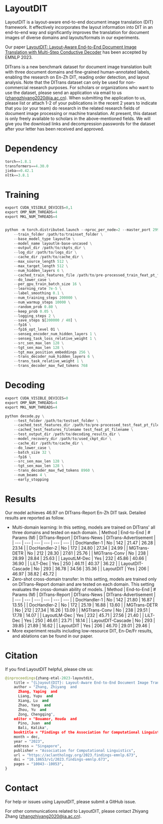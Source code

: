 # LayoutDIT
LayoutDIT is a layout-aware end-to-end document image translation (DIT) framework. It effectively incorporates the layout information into DIT in an end-to-end way and significantly improves the translation for document images of diverse domains and layouts/formats in our experiments.

Our paper [LayoutDIT: Layout-Aware End-to-End Document Image Translation with Multi-Step Conductive Decoder](https://aclanthology.org/2023.findings-emnlp.673/) has been accepted by EMNLP 2023.

DITrans is a new benchmark dataset for document image translation built with three document domains and fine-grained human-annotated labels, enabling the research on En-Zh DIT, reading order detection, and layout analysis. Note that the DITrans dataset can only be used for non-commercial research purposes. For scholars or organizations who want to use the dataset, please send an application via email to us (zhangzhiyang2020@ia.ac.cn). When submitting the application to us, please list or attach 1-2 of your publications in the recent 2 years to indicate that you (or your team) do research in the related research fields of document image processing or machine translation. At present, this dataset is only freely available to scholars in the above-mentioned fields. We will give you the download links and decompression passwords for the dataset after your letter has been received and approved.

# Dependency
```python
torch==1.8.1
transformers==4.30.0
jieba==0.42.1
nltk==3.8.1
```

# Training
```python
export CUDA_VISIBLE_DEVICES=0,1
export OMP_NUM_THREADS=4
export MKL_NUM_THREADS=4


python -m torch.distributed.launch --nproc_per_node=2 --master_port 29930 train.py \
    --train_folder /path/to/trainset_folder \
    --base_model_type layoutlm \
    --model_name layoutlm-base-uncased \
    --output_dir /path/to/ckpts_dir \
    --log_dir /path/to/logs_dir \
    --cache_dir /path/to/cache_dir \
    --max_source_length 512 \
    --max_target_length 512 \
    --num_hidden_layers 6 \
    --cached_train_features_file /path/to/pre-processed_train_feat_pt_file \
    --do_lower_case \
    --per_gpu_train_batch_size 16 \
    --learning_rate 7e-5 \
    --label_smoothing 0.1 \
    --num_training_steps 200000 \
    --num_warmup_steps 10000 \
    --random_prob 0.80 \
    --keep_prob 0.05 \
    --logging_steps 2 \
    --save_steps $[200000 / 40] \
    --fp16 \
    --fp16_opt_level O1 \
    --senseg_encoder_num_hidden_layers 1 \
    --senseg_task_loss_relative_weight 1 \
    --src_sen_max_len 128 \
    --tgt_sen_max_len 128 \
    --tgt_max_position_embeddings 256 \
    --trans_decoder_num_hidden_layers 6 \
    --trans_task_relative_weight 1 \
    --trans_decoder_max_fwd_tokens 768
```

# Decoding
```python
export CUDA_VISIBLE_DEVICES=0
export OMP_NUM_THREADS=4
export MKL_NUM_THREADS=4

python decode.py \
    --test_folder /path/to/testset_folder \
    --cached_test_features_dir /path/to/pre-processed_test_feat_pt_file_dir \
    --cached_test_features_filename test_feat_pt_filename \
    --test_output_dir /path/to/decoding_results_dir \
    --model_recovery_dir /path/to/used_ckpt_dir \
    --cache_dir /path/to/cache_dir \
    --do_lower_case \
    --batch_size 32 \
    --fp16 \
    --src_sen_max_len 128 \
    --tgt_sen_max_len 128 \
    --trans_decoder_max_fwd_tokens 8960 \
    --num_beams 4 \
    --early_stopping 
```

# Results
Our model achieves 46.97 on DITrans-Report En-Zh DIT task. Detailed results are reported as follow.
* Multi-domain learning: In this setting, models are trained on DITrans' all three domains and tested on each domain.
  | Method | End-to-End | # Params (M) | DITrans-Report | DITrans-News | DITrans-Advertisement |
  | --- | --- | --- | --- | --- | --- |
  | DocHandler-1 | No | 142 | 21.47 | 26.28 | 23.14 |
  | DocHandler-2 | No | 172 | 24.80 | 27.34 | 24.99 |
  | MGTrans-DETR | No | 212 | 28.30 | 27.61 | 25.76 |
  | MGTrans-Conv | No | 238 | 28.99 | 28.84 | 25.63 |
  | LayoutLM-Dec | Yes | 232 | 45.86 | 40.66 | 36.90 |
  | LiLT-Dec | Yes | 250 | 46.11 | 40.37 | 36.22 |
  | LayoutDIT-Cascade | No | 293 | 36.78 | 34.56 | 35.36 |
  | LayoutDIT | Yes | 206 | 46.97 | 38.82 | 45.72 |
* Zero-shot cross-domain transfer: In this setting, models are trained only on DITrans-Report domain and are tested on each domain. This setting evaluates the cross-domain ability of models.
  | Method | End-to-End | # Params (M) | DITrans-Report | DITrans-News | DITrans-Advertisement |
  | --- | --- | --- | --- | --- | --- |
  | DocHandler-1 | No | 142 | 21.80 | 16.87 | 13.55 |
  | DocHandler-2 | No | 172 | 25.19 | 16.88 | 13.60 |
  | MGTrans-DETR | No | 212 | 27.34 | 16.26 | 13.09 |
  | MGTrans-Conv | No | 238 | 29.51 | 17.78 | 14.07 |
  | LayoutLM-Dec | Yes | 232 | 45.71 | 27.56 | 21.40 |
  | LiLT-Dec | Yes | 250 | 46.61 | 23.71 | 18.14 |
  | LayoutDIT-Cascade | No | 293 | 39.85 | 21.89 | 16.62 |
  | LayoutDIT | Yes | 206 | 46.70 | 29.01 | 29.46 |
* More experiment results including low-resource DIT, En-De/Fr results, and ablations can be found in our paper.

# Citation
If you find LayoutDIT helpful, please cite us: 
```python
@inproceedings{zhang-etal-2023-layoutdit,
    title = "{L}ayout{DIT}: Layout-Aware End-to-End Document Image Translation with Multi-Step Conductive Decoder",
    author = "Zhang, Zhiyang  and
      Zhang, Yaping  and
      Liang, Yupu  and
      Xiang, Lu  and
      Zhao, Yang  and
      Zhou, Yu  and
      Zong, Chengqing",
    editor = "Bouamor, Houda  and
      Pino, Juan  and
      Bali, Kalika",
    booktitle = "Findings of the Association for Computational Linguistics: EMNLP 2023",
    month = dec,
    year = "2023",
    address = "Singapore",
    publisher = "Association for Computational Linguistics",
    url = "https://aclanthology.org/2023.findings-emnlp.673",
    doi = "10.18653/v1/2023.findings-emnlp.673",
    pages = "10043--10053",
}
```

# Contact
For help or issues using LayoutDIT, please submit a GitHub issue.

For other communications related to LayoutDIT, please contact Zhiyang Zhang (zhangzhiyang2020@ia.ac.cn).
